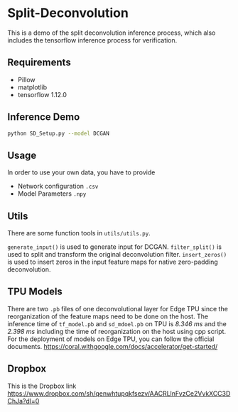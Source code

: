 # Split-Deconvolution
This is a demo of the split deconvolution inference process, which also includes the tensorflow inference process for verification.

## Requirements
* Pillow
* matplotlib
* tensorflow 1.12.0


## Inference Demo

```bash
python SD_Setup.py --model DCGAN
```

## Usage

In order to use your own data, you have to provide
* Network configuration `.csv`
* Model Parameters `.npy`

## Utils

There are some function tools in `utils/utils.py`.

`generate_input()` is used to generate input for DCGAN.
`filter_split()` is used to split and transform the original deconvolution filter.
`insert_zeros()` is used to insert zeros in the input feature maps for native zero-padding deconvolution.

## TPU Models
There are two `.pb` files of one deconvolutional layer for Edge TPU since the reorganization of the feature maps need to be done on the host.
The inference time of `tf_model.pb` and `sd_mdoel.pb` on TPU is *8.346 ms* and the *2.398 ms* including the time of reorganization on the host using cpp script.
For the deployment of models on Edge TPU, you can follow the official documents. https://coral.withgoogle.com/docs/accelerator/get-started/ 

## Dropbox
This is the Dropbox link https://www.dropbox.com/sh/qenwhtupqkfsezv/AACRLlnFvzCe2VvkXCC3DChJa?dl=0
